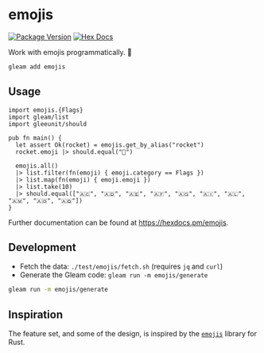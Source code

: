 # emojis

[![Package Version](https://img.shields.io/hexpm/v/emojis)](https://hex.pm/packages/emojis)
[![Hex Docs](https://img.shields.io/badge/hex-docs-ffaff3)](https://hexdocs.pm/emojis/)

Work with emojis programmatically. 🌈

```sh
gleam add emojis
```

## Usage

```gleam
import emojis.{Flags}
import gleam/list
import gleeunit/should

pub fn main() {
  let assert Ok(rocket) = emojis.get_by_alias("rocket")
  rocket.emoji |> should.equal("🚀")

  emojis.all()
  |> list.filter(fn(emoji) { emoji.category == Flags })
  |> list.map(fn(emoji) { emoji.emoji })
  |> list.take(10)
  |> should.equal(["🇦🇨", "🇦🇩", "🇦🇪", "🇦🇫", "🇦🇬", "🇦🇮", "🇦🇱", "🇦🇲", "🇦🇴", "🇦🇶"])
}
```

Further documentation can be found at <https://hexdocs.pm/emojis>.

## Development

- Fetch the data: `./test/emojis/fetch.sh` (requires `jq` and `curl`)
- Generate the Gleam code: `gleam run -m emojis/generate`

```sh
gleam run -m emojis/generate
```

## Inspiration

The feature set, and some of the design, is inspired by the
[`emojis`](https://github.com/rossmacarthur/emojis) library for Rust.
